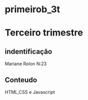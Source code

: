 # primeirob_3t
# Terceiro trimestre
## indentificação
  Mariane Rolon N:23
  
  ## Conteudo
   HTML,CSS e Javascript
